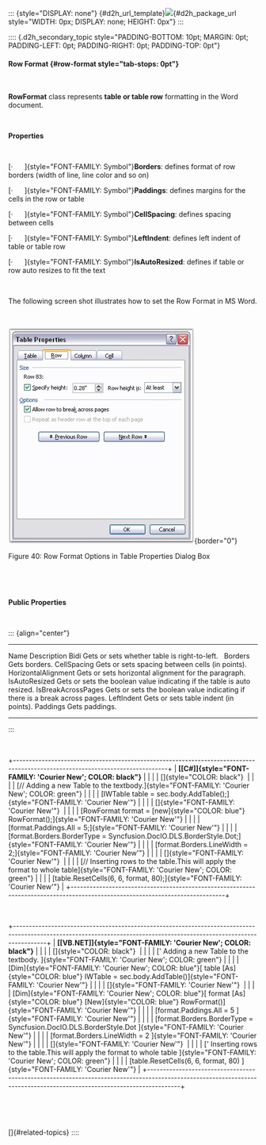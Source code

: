 ::: {style="DISPLAY: none"}
[](ms-xhelp:///?Id=d2h_url_template){#d2h_url_template}![](!package_url!){#d2h_package_url style="WIDTH: 0px; DISPLAY: none; HEIGHT: 0px"}
:::

:::: {.d2h_secondary_topic style="PADDING-BOTTOM: 10pt; MARGIN: 0pt; PADDING-LEFT: 0pt; PADDING-RIGHT: 0pt; PADDING-TOP: 0pt"}
#### Row Format {#row-format style="tab-stops: 0pt"}

 

**RowFormat** class represents **table or table row** formatting in the Word document.

 

**Properties**

 

[·      ]{style="FONT-FAMILY: Symbol"}**Borders**: defines format of row borders (width of line, line color and so on)

[·      ]{style="FONT-FAMILY: Symbol"}**Paddings**: defines margins for the cells in the row or table

[·      ]{style="FONT-FAMILY: Symbol"}**CellSpacing**: defines spacing between cells

[·      ]{style="FONT-FAMILY: Symbol"}**LeftIndent**: defines left indent of table or table row

[·      ]{style="FONT-FAMILY: Symbol"}**IsAutoResized**: defines if table or row auto resizes to fit the text

 

The following screen shot illustrates how to set the Row Format in MS Word.

 

![](ImagesExt/image24_40.jpg){border="0"}

Figure 40: Row Format Options in Table Properties Dialog Box

 

 

**Public Properties**

 

::: {align="center"}
  --------------------- -----------------------------------------------------------------------------
  Name                  Description
  Bidi                  Gets or sets whether table is right-to-left.  
  Borders               Gets borders.
  CellSpacing           Gets or sets spacing between cells (in points).  
  HorizontalAlignment   Gets or sets horizontal alignment for the paragraph.  
  IsAutoResized         Gets or sets the boolean value indicating if the table is auto resized.
  IsBreakAcrossPages    Gets or sets the boolean value indicating if there is a break across pages.
  LeftIndent            Gets or sets table indent (in points).
  Paddings              Gets paddings.
  --------------------- -----------------------------------------------------------------------------
:::

 

+------------------------------------------------------------------------------------------------------------------------------+
| **[\[C#\]]{style="FONT-FAMILY: 'Courier New'; COLOR: black"}**                                                               |
|                                                                                                                              |
| []{style="COLOR: black"}                                                                                                     |
|                                                                                                                              |
| [// Adding a new Table to the textbody.]{style="FONT-FAMILY: 'Courier New'; COLOR: green"}                                   |
|                                                                                                                              |
| [IWTable table = sec.body.AddTable();]{style="FONT-FAMILY: 'Courier New'"}                                                   |
|                                                                                                                              |
| []{style="FONT-FAMILY: 'Courier New'"}                                                                                       |
|                                                                                                                              |
| [RowFormat format = [new]{style="COLOR: blue"} RowFormat();]{style="FONT-FAMILY: 'Courier New'"}                             |
|                                                                                                                              |
| [format.Paddings.All = 5;]{style="FONT-FAMILY: 'Courier New'"}                                                               |
|                                                                                                                              |
| [format.Borders.BorderType = Syncfusion.DocIO.DLS.BorderStyle.Dot;]{style="FONT-FAMILY: 'Courier New'"}                      |
|                                                                                                                              |
| [format.Borders.LineWidth = 2;]{style="FONT-FAMILY: 'Courier New'"}                                                          |
|                                                                                                                              |
| []{style="FONT-FAMILY: 'Courier New'"}                                                                                       |
|                                                                                                                              |
| [// Inserting rows to the table.This will apply the format to whole table]{style="FONT-FAMILY: 'Courier New'; COLOR: green"} |
|                                                                                                                              |
| [table.ResetCells(6, 6, format, 80);]{style="FONT-FAMILY: 'Courier New'"}                                                    |
+------------------------------------------------------------------------------------------------------------------------------+

 

+----------------------------------------------------------------------------------------------------------------------------------------------------------------------+
| **[\[VB.NET\]]{style="FONT-FAMILY: 'Courier New'; COLOR: black"}**                                                                                                   |
|                                                                                                                                                                      |
| []{style="COLOR: black"}                                                                                                                                             |
|                                                                                                                                                                      |
| [\' Adding a new Table to the textbody. ]{style="FONT-FAMILY: 'Courier New'; COLOR: green"}                                                                          |
|                                                                                                                                                                      |
| [Dim]{style="FONT-FAMILY: 'Courier New'; COLOR: blue"}[ table [As]{style="COLOR: blue"} IWTable = sec.body.AddTable()]{style="FONT-FAMILY: 'Courier New'"}           |
|                                                                                                                                                                      |
| []{style="FONT-FAMILY: 'Courier New'"}                                                                                                                               |
|                                                                                                                                                                      |
| [Dim]{style="FONT-FAMILY: 'Courier New'; COLOR: blue"}[ format [As]{style="COLOR: blue"} [New]{style="COLOR: blue"} RowFormat()]{style="FONT-FAMILY: 'Courier New'"} |
|                                                                                                                                                                      |
| [format.Paddings.All = 5 ]{style="FONT-FAMILY: 'Courier New'"}                                                                                                       |
|                                                                                                                                                                      |
| [format.Borders.BorderType = Syncfusion.DocIO.DLS.BorderStyle.Dot ]{style="FONT-FAMILY: 'Courier New'"}                                                              |
|                                                                                                                                                                      |
| [format.Borders.LineWidth = 2 ]{style="FONT-FAMILY: 'Courier New'"}                                                                                                  |
|                                                                                                                                                                      |
| []{style="FONT-FAMILY: 'Courier New'"}                                                                                                                               |
|                                                                                                                                                                      |
| [\' Inserting rows to the table.This will apply the format to whole table ]{style="FONT-FAMILY: 'Courier New'; COLOR: green"}                                        |
|                                                                                                                                                                      |
| [table.ResetCells(6, 6, format, 80) ]{style="FONT-FAMILY: 'Courier New'"}                                                                                            |
+----------------------------------------------------------------------------------------------------------------------------------------------------------------------+

 

 

[]{#related-topics}
::::
